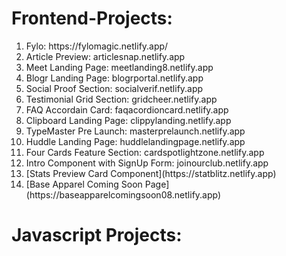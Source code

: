 # Frontend-Projects:

<ol>
  <li>Fylo: https://fylomagic.netlify.app/</li>
  <li>Article Preview: articlesnap.netlify.app</li>
  <li>Meet Landing Page: meetlanding8.netlify.app</li>
  <li>Blogr Landing Page: blogrportal.netlify.app</li>
  <li>Social Proof Section: socialverif.netlify.app</li>
  <li>Testimonial Grid Section: gridcheer.netlify.app</li>
  <li>FAQ Accordain Card: faqacordioncard.netlify.app</li>
  <li>Clipboard Landing Page: clippylanding.netlify.app</li>
  <li>TypeMaster Pre Launch: masterprelaunch.netlify.app</li>
  <li>Huddle Landing Page: huddlelandingpage.netlify.app</li>
  <li>Four Cards Feature Section: cardspotlightzone.netlify.app</li>
  <li>Intro Component with SignUp Form: joinourclub.netlify.app</li>
  <li>[Stats Preview Card Component](https://statblitz.netlify.app)</li>
  <li> [Base Apparel Coming Soon Page](https://baseapparelcomingsoon08.netlify.app) </li>
</ol>


# Javascript Projects:
